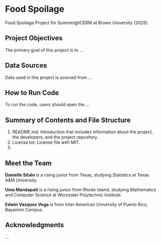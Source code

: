 # Food Spoilage
Food Spoilage Project for Summer@ICERM at Brown University (2025). 

## Project Objectives
The primary goal of this project is to ... 

## Data Sources
Data used in this project is sourced from ...

## How to Run Code
To run the code, users should open the ... 

## Summary of Contents and File Structure
1. README.md: Introduction that includes information about the project, the developers, and the project repository.
2. License.txt: License file with MIT.
3. 
## Meet the Team

**Danielle Sitalo** is a rising junior from Texas, studying Statistics at Texas A&M University. 

**Uma Mandapati** is a rising junior from Rhode Island, studying Mathematics and Computer Science at Worcester Polytechnic Institute. 

**Edwin Vazquez Vega** is from Inter-American University of Puerto Rico, Bayamón Campus.


## Acknowledgments
...